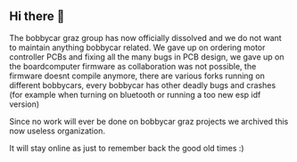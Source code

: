 ## Hi there 👋

The bobbycar graz group has now officially dissolved and we do not want to maintain anything bobbycar related. We gave up on ordering motor controller PCBs and fixing all the many bugs in PCB design, we gave up on the boardcomputer firmware as collaboration was not possible, the firmware doesnt compile anymore, there are various forks running on different bobbycars, every bobbycar has other deadly bugs and crashes (for example when turning on bluetooth or running a too new esp idf version)

Since no work will ever be done on bobbycar graz projects we archived this now useless organization.

It will stay online as just to remember back the good old times :)
